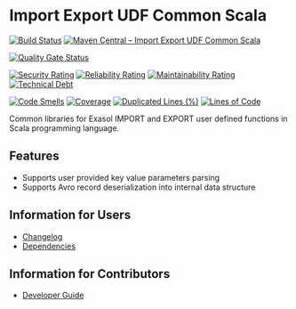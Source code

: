 # Import Export UDF Common Scala

[![Build Status](https://github.com/exasol/import-export-udf-common-scala/actions/workflows/ci-build.yml/badge.svg)](https://github.com/exasol/import-export-udf-common-scala/actions/workflows/ci-build.yml)
[![Maven Central &ndash; Import Export UDF Common Scala](https://img.shields.io/maven-central/v/com.exasol/import-export-udf-common-scala)](https://search.maven.org/artifact/com.exasol/import-export-udf-common-scala)

[![Quality Gate Status](https://sonarcloud.io/api/project_badges/measure?project=com.exasol%3Aimport-export-udf-common-scala&metric=alert_status)](https://sonarcloud.io/dashboard?id=com.exasol%3Aimport-export-udf-common-scala)

[![Security Rating](https://sonarcloud.io/api/project_badges/measure?project=com.exasol%3Aimport-export-udf-common-scala&metric=security_rating)](https://sonarcloud.io/dashboard?id=com.exasol%3Aimport-export-udf-common-scala)
[![Reliability Rating](https://sonarcloud.io/api/project_badges/measure?project=com.exasol%3Aimport-export-udf-common-scala&metric=reliability_rating)](https://sonarcloud.io/dashboard?id=com.exasol%3Aimport-export-udf-common-scala)
[![Maintainability Rating](https://sonarcloud.io/api/project_badges/measure?project=com.exasol%3Aimport-export-udf-common-scala&metric=sqale_rating)](https://sonarcloud.io/dashboard?id=com.exasol%3Aimport-export-udf-common-scala)
[![Technical Debt](https://sonarcloud.io/api/project_badges/measure?project=com.exasol%3Aimport-export-udf-common-scala&metric=sqale_index)](https://sonarcloud.io/dashboard?id=com.exasol%3Aimport-export-udf-common-scala)

[![Code Smells](https://sonarcloud.io/api/project_badges/measure?project=com.exasol%3Aimport-export-udf-common-scala&metric=code_smells)](https://sonarcloud.io/dashboard?id=com.exasol%3Aimport-export-udf-common-scala)
[![Coverage](https://sonarcloud.io/api/project_badges/measure?project=com.exasol%3Aimport-export-udf-common-scala&metric=coverage)](https://sonarcloud.io/dashboard?id=com.exasol%3Aimport-export-udf-common-scala)
[![Duplicated Lines (%)](https://sonarcloud.io/api/project_badges/measure?project=com.exasol%3Aimport-export-udf-common-scala&metric=duplicated_lines_density)](https://sonarcloud.io/dashboard?id=com.exasol%3Aimport-export-udf-common-scala)
[![Lines of Code](https://sonarcloud.io/api/project_badges/measure?project=com.exasol%3Aimport-export-udf-common-scala&metric=ncloc)](https://sonarcloud.io/dashboard?id=com.exasol%3Aimport-export-udf-common-scala)

Common libraries for Exasol IMPORT and EXPORT user defined functions in Scala programming language.

## Features

- Supports user provided key value parameters parsing
- Supports Avro record deserialization into internal data structure

## Information for Users

- [Changelog](doc/changes/changelog.md)
- [Dependencies](dependencies.md)

## Information for Contributors

- [Developer Guide](doc/development/developer_guide.md)
